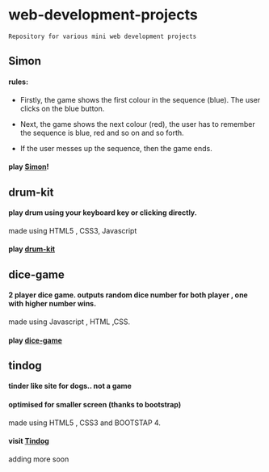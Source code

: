 








# web-development-projects

    Repository for various mini web development projects

## Simon
#### rules:
- Firstly, the game shows the first colour in the sequence (blue). The user clicks on the blue button.

 - Next, the game shows the next colour (red), the user has to remember the sequence is blue, red and so on and so forth.

- If the user messes up the sequence, then the game ends.
#### play [Simon](https://aashu.github.io/web-development-projects/simon/)!


## drum-kit 
#### play drum using your keyboard key or clicking directly.
made using HTML5 , CSS3, Javascript 
#### play [drum-kit](https://aashu.github.io/web-development-projects/drum-kit/)


## dice-game 
#### 2 player dice game. outputs random dice number for both player , one with higher number wins.
   made using Javascript , HTML ,CSS.
  #### play [dice-game](https://aashu.github.io/web-development-projects/dice-game/) 
## tindog 
####  tinder like site for dogs..  not a game
#### optimised for smaller screen (thanks to bootstrap)

   made using  HTML5 , CSS3 and BOOTSTAP 4.
   #### visit [Tindog](https://aashu.github.io/web-development-projects/tindog/)

adding more soon
